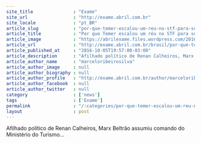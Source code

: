 ```yaml
---
site_title               : "Exame"
site_url                 : "http://exame.abril.com.br"
site_locale              : "pt_BR"
article_slug             : "por-que-temer-escalou-um-reu-no-stf-para-seu-governo"
article_title            : "Por que Temer escalou um réu no STF para seu governo?"
article_image            : "https://abrilexame.files.wordpress.com/2016/10/size_960_16_9_marx-beltrao-novo-ministro-do-turismo-do-governo-temer.jpg?quality=70&strip=all&w=960"
article_url              : "http://exame.abril.com.br/brasil/por-que-temer-escalou-um-reu-no-stf-para-seu-governo/"
article_published_at     : "2016-10-05T19:57:00-03:00"
article_description      : "Afilhado político de Renan Calheiros, Marx Beltrão assumiu comando do Ministério do Turismo..."
article_author_name      : "marceloribeirosilva"
article_author_image     : null
article_author_biography : null
article_author_profile   : "http://exame.abril.com.br/author/marceloribeirosilva/"
article_author_facebook  : null
article_author_twitter   : null
category                 : ['news']
tags                     : ['Exame']
permalink                : "/:categories/por-que-temer-escalou-um-reu-no-stf-para-seu-governo/"
layout                   : post
---
```


Afilhado político de Renan Calheiros, Marx Beltrão assumiu comando do Ministério do Turismo...
